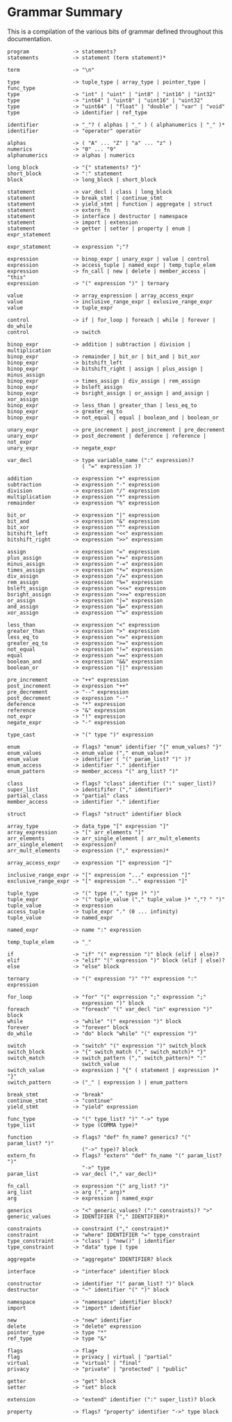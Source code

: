 # Grammar Summary

This is a compilation of the various bits of grammar defined throughout this documentation.

	program              -> statements?
	statements           -> statement (term statement)*

	term                 -> "\n"

	type                 -> tuple_type | array_type | pointer_type | func_type
	type                 -> "int" | "uint" | "int8" | "int16" | "int32"
	type                 -> "int64" | "uint8" | "uint16" | "uint32"
	type                 -> "uint64" | "float" | "double" | "var" | "void"
	type                 -> identifier | ref_type

	identifier           -> "_"? ( alphas | "_" ) ( alphanumerics | "_" )*
	identifier           -> "operator" operator

	alphas               -> ( "A" ... "Z" | "a" ... "z" )
	numerics             -> "0" ... "9"
	alphanumerics        -> alphas | numerics

	long_block           -> "{" statements? "}"
	short_block          -> ":" statement
	block                -> long_block | short_block

	statement            -> var_decl | class | long_block
	statement            -> break_stmt | continue_stmt
	statement            -> yield_stmt | function | aggregate | struct
	statement            -> extern_fn
	statement            -> interface | destructor | namespace
	statement            -> import | extension
	statement            -> getter | setter | property | enum | expr_statement

	expr_statement       -> expression ";"?

	expression           -> binop_expr | unary_expr | value | control
	expression           -> access_tuple | named_expr | temp_tuple_elem
	expression           -> fn_call | new | delete | member_access | "this"
	expression           -> "(" expression ")" | ternary

	value                -> array_expression | array_access_expr
	value                -> inclusive_range_expr | exlusive_range_expr
	value                -> tuple_expr

	control              -> if | for_loop | foreach | while | forever | do_while
	control              -> switch

	binop_expr           -> addition | subtraction | division | multiplication
	binop_expr           -> remainder | bit_or | bit_and | bit_xor
	binop_expr           -> bitshift_left
	binop_expr           -> bitshift_right | assign | plus_assign | minus_assign
	binop_expr           -> times_assign | div_assign | rem_assign
	binop_expr           -> bsleft_assign
	binop_expr           -> bsright_assign | or_assign | and_assign | xor_assign
	binop_expr           -> less_than | greater_than | less_eq_to
	binop_expr           -> greater_eq_to
	binop_expr           -> not_equal | equal | boolean_and | boolean_or

	unary_expr           -> pre_increment | post_increment | pre_decrement
	unary_expr           -> post_decrement | deference | reference | not_expr
	unary_expr           -> negate_expr

	var_decl             -> type variable_name (":" expression)?
	                        ( "=" expression )?

	addition             -> expression "+" expression
	subtraction          -> expression "-" expression
	division             -> expression "/" expression
	multiplication       -> expression "*" expression
	remainder            -> expression "%" expression

	bit_or               -> expression "|" expression
	bit_and              -> expression "&" expression
	bit_xor              -> expression "^" expression
	bitshift_left        -> expression "<<" expression
	bitshift_right       -> expression ">>" expression

	assign               -> expression "=" expression
	plus_assign          -> expression "+=" expression
	minus_assign         -> expression "-=" expression
	times_assign         -> expression "*=" expression
	div_assign           -> expression "/=" expression
	rem_assign           -> expression "%=" expression
	bsleft_assign        -> expression "<<=" expression
	bsright_assign       -> expression ">>=" expression
	or_assign            -> expression "|=" expression
	and_assign           -> expression "&=" expression
	xor_assign           -> expression "^=" expression

	less_than            -> expression "<" expression
	greater_than         -> expression ">" expression
	less_eq_to           -> expression "<=" expression
	greater_eq_to        -> expression ">=" expression
	not_equal            -> expression "!=" expression
	equal                -> expression "==" expression
	boolean_and          -> expression "&&" expression
	boolean_or           -> expression "||" expression

	pre_increment        -> "++" expression
	post_increment       -> expression "++"
	pre_decrement        -> "--" expression
	post_decrement       -> expression "--"
	deference            -> "*" expression
	reference            -> "&" expression
	not_expr             -> "!" expression
	negate_expr          -> "-" expression

	type_cast            -> "(" type ")" expression

	enum                 -> flags? "enum" identifier "{" enum_values? "}"
	enum_values          -> enum_value ("," enum_value)*
	enum_value           -> identifier ( "(" param_list? ")" )?
	enum_access          -> identifier "." identifier
	enum_pattern         -> member_access "(" arg_list? ")"

	class                -> flags? "class" identifier (":" super_list)?
	super_list           -> identififer ("," identifier)*
	partial_class        -> "partial" class
	member_access        -> identifier "." identifier

	struct               -> flags? "struct" identifier block

	array_type           -> data_type "[" expression "]"
	array_expression     -> "[" arr_elements "]"
	arr_elements         -> arr_single_element | arr_mult_elements
	arr_single_element   -> expression?
	arr_mult_elements    -> expression ("," expression)*

	array_access_expr    -> expression "[" expression "]"

	inclusive_range_expr -> "[" expression "..." expression "]"
	exclusive_range_expr -> "[" expression ".." expression "]"

	tuple_type           -> "(" type ("," type )* ")"
	tuple_expr           -> "(" tuple_value ("," tuple_value )* ","? " ")"
	tuple_value          -> expression
	access_tuple         -> tuple_expr "." (0 ... infinity)
	tuple_value          -> named_expr

	named_expr           -> name ":" expression

	temp_tuple_elem      -> "_"

	if                   -> "if" "(" expression ")" block (elif | else)?
	elif                 -> "elif" "(" expression ")" block (elif | else)?
	else                 -> "else" block

	ternary              -> "(" expression ")" "?" expression ":" expression

	for_loop             -> "for" "(" exprression ";" expression ";"
	                        expression ")" block
	foreach              -> "foreach" "(" var_decl "in" expression ")" block
	while                -> "while" "(" expression ")" block
	forever              -> "forever" block
	do_while             -> "do" block "while" "(" expression ")"

	switch               -> "switch" "(" expression ")" switch_block
	switch_block         -> "{" switch_match ("," switch_match)* "}"
    switch_match         -> switch_pattern ("," switch_pattern)* ":"
	                        switch_value
    switch_value         -> expression | "{" ( statement | expression )* "}"
    switch_pattern       -> ("_" | expression ) | enum_pattern

	break_stmt           -> "break"
	continue_stmt        -> "continue"
	yield_stmt           -> "yield" expression

    func_type            -> "(" type_list? ")" "->" type
    type_list            -> type (COMMA type)*

    function             -> flags? "def" fn_name? generics? "(" param_list? ")"
	                        ("->" type)? block
    extern_fn            -> flags? "extern" "def" fn_name "(" param_list? ")"
	                        "->" type
    param_list           -> var_decl ("," var_decl)*

    fn_call              -> expression "(" arg_list? ")"
    arg_list             -> arg ("," arg)*
    arg                  -> expression | named_expr

	generics             -> "<" generic_values? (":" constraints)? ">"
	generic_values       -> IDENTIFIER ("," IDENTIFIER)*

	constraints          -> constraint ("," constraint)*
	constraint           -> "where" IDENTIFIER "=" type_constraint
	type_constraint      -> "class" | "new()" | identifier
	type_constraint      -> "data" type | type

    aggregate            -> "aggregate" IDENTIFIER? block

	interface            -> "interface" identifier block

	constructor          -> identifier "(" param_list? ")" block
	destructor           -> "~" identifier "(" ")" block

	namespace            -> "namespace" identifier block?
	import               -> "import" identifier

	new                  -> "new" identifier
	delete               -> "delete" expression
	pointer_type         -> type "*"
	ref_type             -> type "&"

	flags                -> flag+
	flag                 -> privacy | virtual | "partial"
	virtual              -> "virtual" | "final"
	privacy              -> "private" | "protected" | "public"

	getter               -> "get" block
	setter               -> "set" block

	extension            -> "extend" identifier (":" super_list)? block

	property             -> flags? "property" identifier "->" type block

